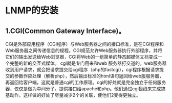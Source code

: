LNMP的安装
===
  1.CGI(Common Gateway Interface)。
  ---
  CGI是外部应用程序（CGI程序）与Web服务器之间的接口标准，是在CGI程序和Web服务器之间传递信息的规程。CGI规范允许Web服务器执行外部程序，并将它们的输出发送给Web浏览器，CGI将Web的一组简单的静态超媒体文档变成一个完整的新的交互式媒体。
    cgi就是专门用来和web 服务器打交道的。web服务器收到用户请求，就会把请求提交给cgi程序（php的fastcgi），cgi程序根据请求提交的参数作应处理（解析php），然后输出标准的html语句返回给web服服务器，再返回给客户端，这就是普通cgi的工作原理。cgi的好处就是完全独立于任何服务器，仅仅是做为中间分子。提供接口给apache和php。他们通过cgi搭线来完成搞基动作。这样做的好处了尽量减少2个的关联，使他们2变得更独立。
